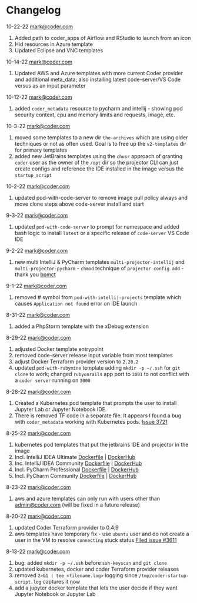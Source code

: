 # Changelog

10-22-22 mark@coder.com
1. Added path to coder_apps of Airflow and RStudio to launch from an icon
1. Hid resources in Azure template
1. Updated Eclipse and VNC templates
    
10-14-22 mark@coder.com 
1. Updated AWS and Azure templates with more current Coder provider and additional meta_data; also installing latest code-server/VS Code versus as an input parameter

10-12-22 mark@coder.com
1. added `coder_metadata` resource to pycharm and intellij - showing pod security context, cpu and memory limits and requests, image, etc.

10-3-22 mark@coder.com
1. moved some templates to a new dir `the-archives` which are using older techniques or not as often used. Goal is to free up the `v2-templates` dir for primary templates
2. added new JetBrains templates using the `chusr` approach of granting `coder` user as the owner of the `/opt` dir so the projector CLI can just create configs and reference the IDE installed in the image versus the `startup_script`


10-2-22 mark@coder.com
1. updated pod-with-code-server to remove image pull policy always and move clone steps above code-server install and start

9-3-22 mark@coder.com
1. updated `pod-with-code-server` to prompt for namespace and added bash logic to install `latest` or a specific release of `code-server` VS Code IDE


9-2-22 mark@coder.com
1. new multi IntelliJ & PyCharm templates `multi-projector-intellij` and `multi-projector-pycharm` - `chmod` technique of `projector config add` - thank you [bpmct](https://github.com/bpmct)

9-1-22 mark@coder.com
1. removed # symbol from `pod-with-intellij-projects` template which causes `Application not found` error on IDE launch

8-31-22 mark@coder.com
1. added a PhpStorm template with the xDebug extension

8-29-22 mark@coder.com
1. adjusted Docker template entrypoint 
1. removed code-server release input variable from most templates
1. adjust Docker Terraform provider version to `2.20.2`
1. updated `pod-with-rubymine` template adding `mkdir -p ~/.ssh` for `git clone` to work; changed `rubyonrails` app port to `3001` to not conflict with a `coder server` running on `3000`

8-28-22 mark@coder.com
1. Created a Kubernetes pod template that prompts the user to install Jupyter Lab or Jupyter Notebook IDE.
1. There is removed TF code in a separate file. It appears I found a bug with `coder_metadata` working with Kubernetes pods. [Issue 3721](https://github.com/coder/coder/issues/3721)

8-25-22 mark@coder.com
1. kubernetes pod templates that put the jetbrains IDE and projector in the image
1. Incl. IntelliJ IDEA Ultimate [Dockerfile](https://github.com/sharkymark/dockerfiles/tree/main/idea-ult-vscode) | [DockerHub](https://hub.docker.com/repository/docker/marktmilligan/idea-vscode)
1. Inc. IntelliJ IDEA Community [Dockerfile](https://github.com/sharkymark/dockerfiles/tree/main/idea-ult-comm-vscode) | [DockerHub](https://hub.docker.com/repository/docker/marktmilligan/idea-comm-vscode)
1. Incl. PyCharm Professional [Dockerfile](https://github.com/sharkymark/dockerfiles/tree/main/pycharm-pro-vscode) | [DockerHub](https://hub.docker.com/repository/docker/marktmilligan/pycharm-pro-vscode)
1. Incl. PyCharm Community [Dockerfile](https://github.com/sharkymark/dockerfiles/tree/main/pycharm-comm-vscode) | [DockerHub](https://hub.docker.com/repository/docker/marktmilligan/pycharm-comm-vscode)

8-23-22 mark@coder.com
1. aws and azure templates can only run with users other than admin@coder.com (will be fixed in a future release)

8-20-22 mark@coder.com
1. updated Coder Terraform provider to 0.4.9
1. aws templates have temporary fix - use `ubuntu` user and do not create a user in the VM to resolve `connecting` stuck status [Filed issue #3611](https://github.com/coder/coder/issues/3611)

8-13-22 mark@coder.com 
1. bug: added `mkdir -p ~/.ssh` before `ssh-keyscan` and `git clone`
1. updated kubernetes, docker and coder Terraform provider releases
1. removed `2>&1 | tee <filename.log>` logging since `/tmp/coder-startup-script.log` captures it now
1. add a jupyter docker template that lets the user decide if they want Jupyter Notebook or Jupyter Lab